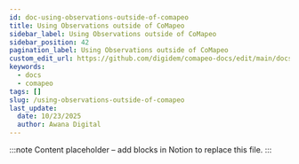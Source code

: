 ```yaml
---
id: doc-using-observations-outside-of-comapeo
title: Using Observations outside of CoMapeo
sidebar_label: Using Observations outside of CoMapeo
sidebar_position: 42
pagination_label: Using Observations outside of CoMapeo
custom_edit_url: https://github.com/digidem/comapeo-docs/edit/main/docs/using-observations-outside-of-comapeo.md
keywords:
  - docs
  - comapeo
tags: []
slug: /using-observations-outside-of-comapeo
last_update:
  date: 10/23/2025
  author: Awana Digital
---
```


<!-- Placeholder content generated automatically because the Notion page is missing a Website Block. -->

:::note
Content placeholder – add blocks in Notion to replace this file.
:::
